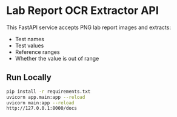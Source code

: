 # Lab Report OCR Extractor API

This FastAPI service accepts PNG lab report images and extracts:
- Test names
- Test values
- Reference ranges
- Whether the value is out of range

## Run Locally

```bash
pip install -r requirements.txt
uvicorn app.main:app --reload
uvicorn main:app --reload
http://127.0.0.1:8000/docs


